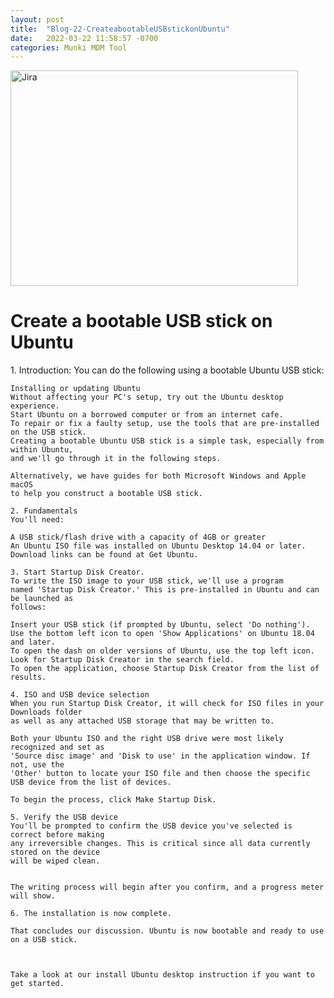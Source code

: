 ```yaml
---
layout: post
title:  "Blog-22-CreateabootableUSBstickonUbuntu"
date:   2022-03-22 11:58:57 -0700
categories: Munki MDM Tool
---
```


<img src="https://cdn.pixabay.com/photo/2016/07/20/21/03/tux-1531289_1280.png" alt="Jira" width="460" height="345">


<h1>Create a bootable USB stick on Ubuntu</h1>
    1. Introduction:
    You can do the following using a bootable Ubuntu USB stick:

    Installing or updating Ubuntu
    Without affecting your PC's setup, try out the Ubuntu desktop experience.
    Start Ubuntu on a borrowed computer or from an internet cafe.
    To repair or fix a faulty setup, use the tools that are pre-installed on the USB stick.
    Creating a bootable Ubuntu USB stick is a simple task, especially from within Ubuntu, 
    and we'll go through it in the following steps.

    Alternatively, we have guides for both Microsoft Windows and Apple macOS 
    to help you construct a bootable USB stick.

    2. Fundamentals
    You'll need:

    A USB stick/flash drive with a capacity of 4GB or greater
    An Ubuntu ISO file was installed on Ubuntu Desktop 14.04 or later. Download links can be found at Get Ubuntu.

    3. Start Startup Disk Creator.
    To write the ISO image to your USB stick, we'll use a program 
    named 'Startup Disk Creator.' This is pre-installed in Ubuntu and can be launched as 
    follows:

    Insert your USB stick (if prompted by Ubuntu, select 'Do nothing').
    Use the bottom left icon to open 'Show Applications' on Ubuntu 18.04 and later.
    To open the dash on older versions of Ubuntu, use the top left icon.
    Look for Startup Disk Creator in the search field.
    To open the application, choose Startup Disk Creator from the list of results.

    4. ISO and USB device selection
    When you run Startup Disk Creator, it will check for ISO files in your Downloads folder 
    as well as any attached USB storage that may be written to.

    Both your Ubuntu ISO and the right USB drive were most likely recognized and set as 
    'Source disc image' and 'Disk to use' in the application window. If not, use the 
    'Other' button to locate your ISO file and then choose the specific USB device from the list of devices.

    To begin the process, click Make Startup Disk.

    5. Verify the USB device
    You'll be prompted to confirm the USB device you've selected is correct before making 
    any irreversible changes. This is critical since all data currently stored on the device 
    will be wiped clean.


    The writing process will begin after you confirm, and a progress meter will show.

    6. The installation is now complete.

    That concludes our discussion. Ubuntu is now bootable and ready to use on a USB stick.



    Take a look at our install Ubuntu desktop instruction if you want to get started.

